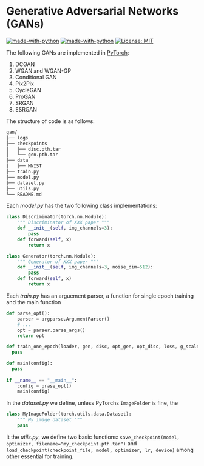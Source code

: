 # Generative Adversarial Networks (GANs)

[![made-with-python](https://img.shields.io/badge/Made%20with-Python-1f425f.svg)](https://www.python.org/)
[![made-with-python](https://img.shields.io/badge/Made%20with-PyTorch-red)](https://www.python.org/)
[![License: MIT](https://img.shields.io/badge/License-MIT-yellow.svg)](https://github.com/giakou4/gans/LICENSE)

The following GANs are implemented in [PyTorch](https://pytorch.org/):
1. DCGAN
2. WGAN and WGAN-GP
3. Conditional GAN
4. Pix2Pix
5. CycleGAN
6. ProGAN
7. SRGAN
8. ESRGAN


The structure of code is as follows:  
```bash
gan/  
├── logs
├── checkpoints
│   ├── disc.pth.tar  
│   └── gen.pth.tar  
├── data
│   ├── MNIST
├── train.py  
├── model.py 
├── dataset.py 
├── utils.py 
└── README.md
```

Each _model.py_ has the two following class implementations: 
```python 
class Discriminator(torch.nn.Module):
    """ Discriminator of XXX paper """
    def __init__(self, img_channels=3):
        pass
    def forward(self, x)
        return x

class Generator(torch.nn.Module):
    """ Generator of XXX paper """
    def __init__(self, img_channels=3, noise_dim=512):
        pass
    def forward(self, x)
        return x
```

Each _train.py_ has an arguement parser, a function for single epoch training and the main function 
```python
def parse_opt():
    parser = argparse.ArgumentParser()
    # ...
    opt = parser.parse_args()
    return opt

def train_one_epoch(loader, gen, disc, opt_gen, opt_disc, loss, g_scaler, d_scaler, writer, tb_step, epoch, num_epochs, **kwargs):
  pass

def main(config):
  pass
  
if __name__ == "__main__":
    config = prase_opt()
    main(config)
```

In the _dataset.py_ we define, unless PyTorchs ```ImageFolder``` is fine, the
```python
class MyImageFolder(torch.utils.data.Dataset):
    """ My image dataset """
    pass
```


It the _utils.py_, we define two basic functions: ```save_checkpoint(model, optimizer, filename="my_checkpoint.pth.tar")``` and ```load_checkpoint(checkpoint_file, model, optimizer, lr, device)``` among other essential for training.
